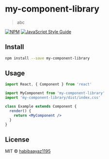 # my-component-library

> abc

[![NPM](https://img.shields.io/npm/v/my-component-library.svg)](https://www.npmjs.com/package/my-component-library) [![JavaScript Style Guide](https://img.shields.io/badge/code_style-standard-brightgreen.svg)](https://standardjs.com)

## Install

```bash
npm install --save my-component-library
```

## Usage

```jsx
import React, { Component } from 'react'

import MyComponent from 'my-component-library'
import 'my-component-library/dist/index.css'

class Example extends Component {
  render() {
    return <MyComponent />
  }
}
```

## License

MIT © [habibaayaz1195](https://github.com/habibaayaz1195)
